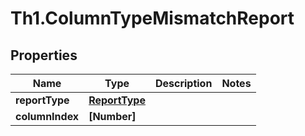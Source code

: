 # Th1.ColumnTypeMismatchReport

## Properties

Name | Type | Description | Notes
------------ | ------------- | ------------- | -------------
**reportType** | [**ReportType**](ReportType.md) |  | 
**columnIndex** | **[Number]** |  | 


